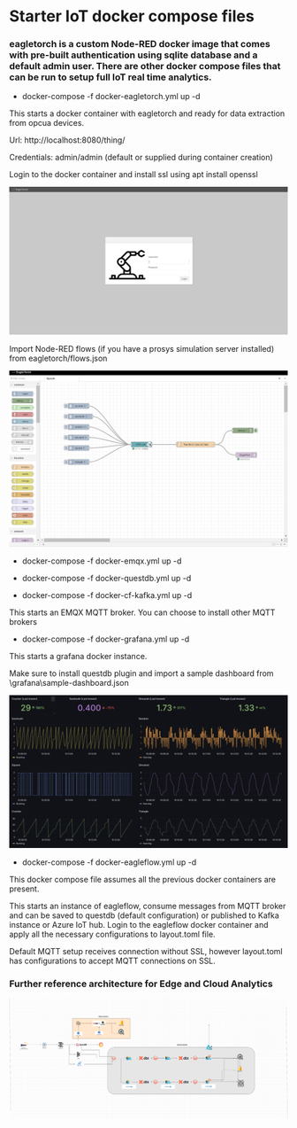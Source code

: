 # Starter IoT docker compose files

### eagletorch is a custom Node-RED docker image that comes with pre-built authentication using sqlite database and a default admin user. There are other docker compose files that can be run to setup full IoT real time analytics.

* docker-compose -f docker-eagletorch.yml up -d

This starts a docker container with eagletorch and ready for data extraction from opcua devices. 

Url: http://localhost:8080/thing/

Credentials: admin/admin (default or supplied during container creation)

Login to the docker container and install ssl using apt install openssl

![image info](./images/eagletorch-login.png)

Import Node-RED flows (if you have a prosys simulation server installed) from eagletorch/flows.json

![image info](./images/eagletorch-prosys-simulation-server.png)

* docker-compose -f docker-emqx.yml up -d

* docker-compose -f docker-questdb.yml up -d

* docker-compose -f docker-cf-kafka.yml up -d

This starts an EMQX MQTT broker. You can choose to install other MQTT brokers

* docker-compose -f docker-grafana.yml up -d

This starts a grafana docker instance.

Make sure to install questdb plugin and import a sample dashboard from \grafana\sample-dashboard.json

![image info](./images/grafana.png)

* docker-compose -f docker-eagleflow.yml up -d 

This docker compose file assumes all the previous docker containers are present.

This starts an instance of eagleflow, consume messages from MQTT broker and can be saved to questdb (default configuration) or published to Kafka instance or Azure IoT hub. Login to the eagleflow docker container and apply all the necessary configurations to layout.toml file. 

Default MQTT setup receives connection without SSL, however layout.toml has configurations to accept MQTT connections on SSL.


### Further reference architecture for Edge and Cloud Analytics

![image info](./images/eagletorch-1.png)

